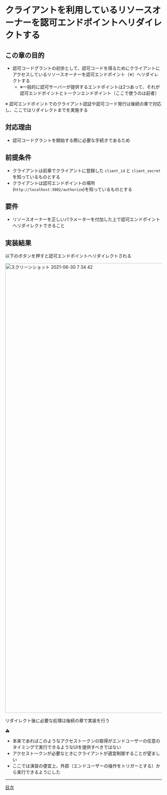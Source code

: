 # クライアントを利用しているリソースオーナーを認可エンドポイントへリダイレクトする

## この章の目的

* 認可コードグラントの初歩として、認可コードを得るためにクライアントにアクセスしているリソースオーナーを認可エンドポイント（※）へリダイレクトする
  * ※一般的に認可サーバーが提供するエンドポイントは2つあって、それが認可エンドポイントとトークンエンドポイント（ここで使うのは前者）

※ 認可エンドポイントでのクライアント認証や認可コード発行は後続の章で対応し、ここではリダイレクトまでを実施する

## 対応理由

* 認可コードグラントを開始する際に必要な手続きであるため

## 前提条件

* クライアントは前章でクライアントに登録した `client_id` と `client_secret` を知っているものとする
* クライアントは認可エンドポイントの場所(`http://localhost:3002/authorize`)を知っているものとする

## 要件

* リソースオーナーを正しいパラメーターを付加した上で認可エンドポイントへリダイレクトできること

## 実装結果

以下のボタンを押すと認可エンドポイントへリダイレクトされる

<img width="1440" alt="スクリーンショット 2021-06-30 7 34 42" src="https://user-images.githubusercontent.com/56298669/123876087-bb32c600-d975-11eb-8035-fcd40376d458.png">

リダイレクト後に必要な処理は後続の章で実装を行う

⚠️
* 本来であればこのようなアクセストークンの取得がエンドユーザーの任意のタイミングで実行できるようなUIを提供すべきではない
* アクセストークンが必要なときにクライアントが適宜制御することが望ましい
* ここでは演習の便宜上、外部（エンドユーザーの操作をトリガーとする）から実行できるようにした

<hr>

[目次](../..#readme)

